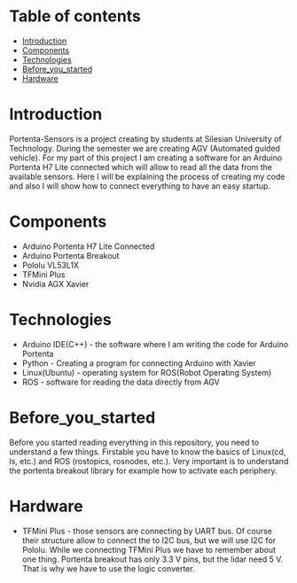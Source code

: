 # Table of contents

* [Introduction](#Introduction)
* [Components](#Components)
* [Technologies](#Technologies)
* [Before_you_started](#Before_you_started)
* [Hardware](#Hardware)

# Introduction

Portenta-Sensors is a project creating by students at Silesian University of Technology. During the semester we are creating AGV (Automated guided vehicle). For my part of this project
I am creating a software for an Arduino Portenta H7 Lite connected which will allow to read all the data from the available sensors. Here I will be explaining the process of creating my
code and also I will show how to connect everything to have an easy startup.

# Components
* Arduino Portenta H7 Lite Connected
* Arduino Portenta Breakout
* Pololu VL53L1X
* TFMini Plus
* Nvidia AGX Xavier 

# Technologies

* Arduino IDE(C++) - the software where I am writing the code for Arduino Portenta
* Python - Creating a program for connecting Arduino with Xavier
* Linux(Ubuntu) - operating system for ROS(Robot Operating System)
* ROS - software for reading the data directly from AGV

# Before_you_started

Before you started reading everything in this repository, you need to understand a few things. Firstable you have to know the basics of Linux(cd, ls, etc.) and ROS (rostopics,
rosnodes, etc.). Very important is to understand the portenta breakout library for example how to activate each periphery.

# Hardware

* TFMini Plus - those sensors are connecting by UART bus. Of course their structure allow to connect the to I2C bus, but we will use I2C for Pololu. While we connecting 
TFMini Plus we have to remember about one thing. Portenta breakout has only 3.3 V pins, but the lidar need 5 V. That is why we have to use the logic converter.
